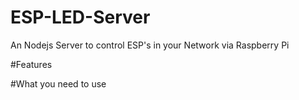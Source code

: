 # ESP-LED-Server
An Nodejs Server to control ESP's in your Network via Raspberry Pi

#Features

#What you need to use
